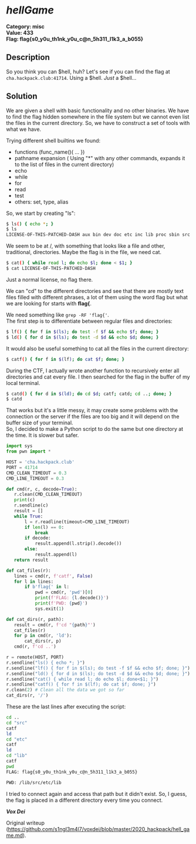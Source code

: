 # $hell Game$  
  
**Category: misc**  
**Value: 433**  
**Flag: flag{s0_y0u_th1nk_y0u_c@n_5h311_l1k3_a_b055}**  

## Description

So you think you can $hell, huh?  Let's see if you can find the flag at
`cha.hackpack.club:41714`.  Using a $hell.  _Just_ a $hell...  

## Solution

We are given a shell with basic functionality and no other binaries. We have
to find the flag hidden somewhere in the file system but we cannot even list
the files in the current directory. So, we have to construct a set of tools
with what we have.

Trying different shell builtins we found:  
* functions (func_name()(  ... })  
* pathname expansion ( Using "*" with any other commands, expands it to the list of files in the current directory)  
* echo  
* while  
* for   
* read  
* test  
* others: set, type, alias

So, we start by creating "ls":  
```bash  
$ ls() { echo *; }  
$ ls  
LICENSE-OF-THIS-PATCHED-DASH aux bin dev doc etc inc lib proc sbin src sys tmp  
```  
We seem to be at /, with something that looks like a file and other,
traditional, directories. Maybe the flag is in the file, we need cat.

```bash  
$ cat() { while read l; do echo $l; done < $1; }  
$ cat LICENSE-OF-THIS-PATCHED-DASH  
```

Just a normal license, no flag there.

We can "cd" to the different directories and see that there are mostly text
files filled with different phrases, a lot of them using the word flag but
what we are looking for starts with **flag{**.

We need something like ```grep -RF 'flag{'```.  
The first step is to differentiate between regular files and directories:  
```bash  
$ lf() { for f in $(ls); do test -f $f && echo $f; done; }  
$ ld() { for d in $(ls); do test -d $d && echo $d; done; }  
```

It would also be useful something to cat all the files in the current
directory:  
```bash  
$ catf() { for f in $(lf); do cat $f; done; }  
```

During the CTF, I actually wrote another function to recursively enter all
directories and cat every file. I then searched for the flag in the buffer of
my local terminal.

```bash  
$ catd() { for d in $(ld); do cd $d; catf; catd; cd ..; done; }  
$ catd  
```

That works but it's a little messy, it may create some problems with the
connection or the server if the files are too big and it will depend on the
buffer size of your terminal.  
So, I decided to make a Python script to do the same but one directory at the
time. It is slower but safer.

```python  
import sys  
from pwn import *

HOST = 'cha.hackpack.club'  
PORT = 41714  
CMD_CLEAN_TIMEOUT = 0.3  
CMD_LINE_TIMEOUT = 0.3

def cmd(r, c, decode=True):  
   r.clean(CMD_CLEAN_TIMEOUT)  
   print(c)  
   r.sendline(c)  
   result = []  
   while True:  
       l = r.readline(timeout=CMD_LINE_TIMEOUT)  
       if len(l) == 0:  
           break  
       if decode:  
           result.append(l.strip().decode())  
       else:  
           result.append(l)  
   return result

def cat_files(r):  
   lines = cmd(r, f'catf', False)  
   for l in lines:  
       if b'flag{' in l:  
           pwd = cmd(r, 'pwd')[0]  
           print(f'FLAG: {l.decode()}')  
           print(f'PWD: {pwd}')  
           sys.exit(1)

def cat_dirs(r, path):  
   result = cmd(r, f'cd "{path}"')  
   cat_files(r)  
   for p in cmd(r, 'ld'):  
       cat_dirs(r, p)  
   cmd(r, f'cd ..')

r = remote(HOST, PORT)  
r.sendline("ls() { echo *; }")  
r.sendline("lf() { for f in $(ls); do test -f $f && echo $f; done; }")  
r.sendline("ld() { for d in $(ls); do test -d $d && echo $d; done; }")  
r.sendline("cat() { while read l; do echo $l; done<$1; }")  
r.sendline("catf() { for f in $(lf); do cat $f; done; }")  
r.clean(2) # Clean all the data we got so far  
cat_dirs(r, '/')  
```

These are the last lines after executing the script:  
```bash  
cd ..  
cd "src"  
catf  
ld  
cd "etc"  
catf  
ld  
cd "lib"  
catf  
pwd  
FLAG: flag{s0_y0u_th1nk_y0u_c@n_5h311_l1k3_a_b055}

PWD: /lib/src/etc/lib  
```

I tried to connect again and access that path but it didn't exist. So, I
guess, the flag is placed in a different directory every time you connect.

***Vox Dei***  

Original writeup
(https://github.com/s1ngl3m4l7/voxdei/blob/master/2020_hackpack/hell_game.md).
